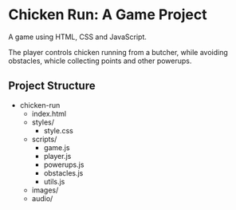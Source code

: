 # Chicken Run: A Game Project

A game using HTML, CSS and JavaScript.

The player controls chicken running from a butcher, while avoiding obstacles, whicle collecting points and other powerups.

## Project Structure

* chicken-run
  * index.html
  * styles/
    * style.css
  * scripts/
    * game.js
    * player.js
    * powerups.js
    * obstacles.js
    * utils.js
  * images/
  * audio/
